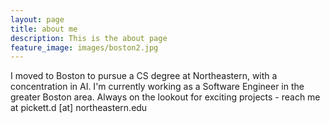 ```yaml
---
layout: page
title: about me
description: This is the about page
feature_image: images/boston2.jpg
---
```


I moved to Boston to pursue a CS degree at Northeastern, with a concentration in AI. I'm currently working as a Software Engineer in the greater Boston area. Always on the lookout for exciting projects - reach me at pickett.d [at] northeastern.edu